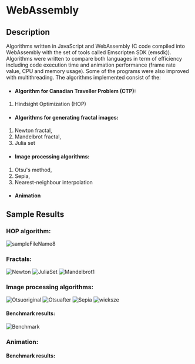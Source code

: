 # WebAssembly
## Description
Algorithms written in JavaScript and WebAssembly (C code compiled into WebAssembly with the set of tools called Emscripten SDK (emsdk)). Algorithms were written to compare both languages in term of efficiency including code execution time and animation performance (frame rate value, CPU and memory usage). Some of the programs were also improved with multithreading. The algorithms implemented consist of the:
- #### Algorithm for Canadian Traveller Problem (CTP):
1. Hindsight Optimization (HOP)
- #### Algorithms for generating fractal images:
1. Newton fractal,
2. Mandelbrot fractal,
3. Julia set
- #### Image processing algorithms:
1. Otsu's method,
2. Sepia,
3. Nearest-neighbour interpolation
- #### Animation
## Sample Results
### HOP algorithm:
![sampleFileName8](https://user-images.githubusercontent.com/44844566/196803419-6ecec787-255b-4dcf-85e4-fc7b34c82d66.png)
### Fractals:
![Newton](https://user-images.githubusercontent.com/44844566/197056659-acd83a44-3939-4d4c-a255-c719a9b4433f.PNG)
![JuliaSet](https://user-images.githubusercontent.com/44844566/197056701-1de3b1cb-de87-496e-8ddc-b44ce3938c9b.PNG)
![Mandelbrot1](https://user-images.githubusercontent.com/44844566/197056711-8eebb791-ce0b-44a4-983f-18cb14737c19.PNG)
### Image processing algorithms:
![Otsuoriginal](https://user-images.githubusercontent.com/44844566/197056669-32093ee7-2a70-44e5-ac5d-1c61cca31fcc.PNG)
![Otsuafter](https://user-images.githubusercontent.com/44844566/197056660-65af4f18-bad6-437f-ad95-2006b918646c.PNG)
![Sepia](https://user-images.githubusercontent.com/44844566/197056672-700bdee5-3b4d-4e25-a31c-b91ed06c4f1c.PNG)
![wieksze](https://user-images.githubusercontent.com/44844566/197056675-847538d6-ef6f-47a2-b5c0-d7ba451c6ffa.PNG)
#### Benchmark results:
![Benchmark](https://user-images.githubusercontent.com/44844566/197056692-0205dccb-5be0-4d9b-981b-048a3ef4ace9.PNG)
### Animation:
#### Benchmark results:
